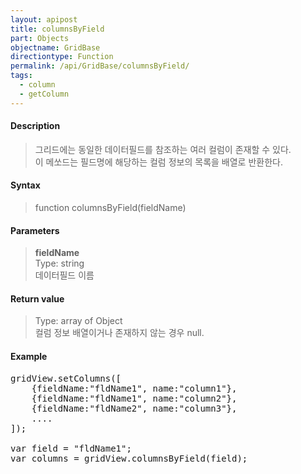 ```yaml
---
layout: apipost
title: columnsByField
part: Objects
objectname: GridBase
directiontype: Function
permalink: /api/GridBase/columnsByField/
tags:
  - column
  - getColumn
---
```



#### Description

> 그리드에는 동일한 데이터필드를 참조하는 여러 컬럼이 존재할 수 있다.  
> 이 메쏘드는 필드명에 해당하는 컬럼 정보의 목록을 배열로 반환한다.  

#### Syntax

> function columnsByField(fieldName)  

#### Parameters

> **fieldName**  
> Type: string  
> 데이터필드 이름  

#### Return value

> Type: array of Object  
> 컬럼 정보 배열이거나 존재하지 않는 경우 null.  

#### Example

<pre class="prettyprint">
gridView.setColumns([
	{fieldName:"fldName1", name:"column1"},
	{fieldName:"fldName1", name:"column2"},
	{fieldName:"fldName2", name:"column3"},
	....
]);

var field = "fldName1";
var columns = gridView.columnsByField(field);
</pre>




